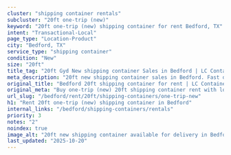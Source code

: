 ```yaml
---
cluster: "shipping container rentals"
subcluster: "20ft one-trip (new)"
keyword: "20ft one-trip (new) shipping container for rent Bedford, TX"
intent: "Transactional-Local"
page_type: "Location-Product"
city: "Bedford, TX"
service_type: "shipping container"
condition: "New"
size: "20ft"
title_tag: "20ft Gyd New shipping container Sales in Bedford | LC Container"
meta_description: "20ft new shipping container sales in Bedford. Fast delivery, competitive pricing. Serving shipping containers area. Quote ID: RMF. Call (214) 524-4168 for your free quote today."
original_title: "Bedford 20ft shipping container for rent | LC Container"
original_meta: "Buy one-trip (new) 20ft shipping container rent with local delivery in Bedford, TX. LC Container — local Since 2003. Request a fast quote today."
url_slug: "/bedford/rent/20ft/shipping-containers/one-trip-new"
h1: "Rent 20ft one-trip (new) shipping container in Bedford"
internal_links: "/bedford/shipping-containers/rentals"
priority: 3
notes: "2"
noindex: true
image_alt: "20ft new shipping container available for delivery in Bedford"
last_updated: "2025-10-20"
---
```


<!-- TODO: Add unique city/inventory copy, images, and internal links here. -->
